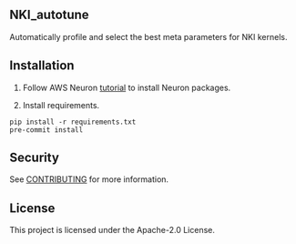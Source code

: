 ## NKI_autotune
Automatically profile and select the best meta parameters for NKI kernels.

## Installation
1. Follow AWS Neuron [tutorial](https://awsdocs-neuron.readthedocs-hosted.com/en/latest/general/setup/torch-neuronx.html#setup-torch-neuronx) to install Neuron packages.

2. Install requirements.
```
pip install -r requirements.txt
pre-commit install
```

## Security

See [CONTRIBUTING](CONTRIBUTING.md#security-issue-notifications) for more information.

## License

This project is licensed under the Apache-2.0 License.

